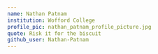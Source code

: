 ```yaml
---
name: Nathan Patnam
institution: Wofford College
profile_pic: nathan_patnam_profile_picture.jpg
quote: Risk it for the biscuit
github_user: Nathan-Patnam
---
```

